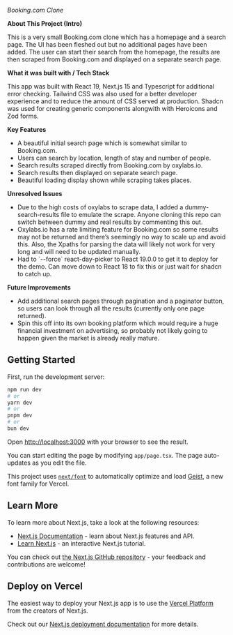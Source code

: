 *Booking.com Clone*

**About This Project (Intro)**

This is a very small Booking.com clone which has a homepage and a search page. The UI has been fleshed out but no additional pages have been added. The user can start their search from the homepage, the results are then scraped from Booking.com and displayed on a separate search page.

**What it was built with / Tech Stack**

This app was built with React 19, Next.js 15 and Typescript for additional error checking. Tailwind CSS was also used for a better developer experience and to reduce the amount of CSS served at production. Shadcn was used for creating generic components alongwith with Heroicons and Zod forms.

**Key Features**

-   A beautiful initial search page which is somewhat similar to Booking.com.
-   Users can search by location, length of stay and number of people.
-   Search results scraped directly from Booking.com by oxylabs.io.
-   Search results then displayed on separate search page.
-   Beautiful loading display shown while scraping takes places.

**Unresolved Issues**

-   Due to the high costs of oxylabs to scrape data, I added a dummy-search-results file to emulate the scrape. Anyone cloning this repo can switch between dummy and real results by commenting this out.
-   Oxylabs.io has a rate limiting feature for Booking.com so some results may not be returned and there’s seemingly no way to scale up and avoid this. Also, the Xpaths for parsing the data will likely not work for very long and will need to be updated manually.
-   Had to \`--force\` react-day-picker to React 19.0.0 to get it to deploy for the demo. Can move down to React 18 to fix this or just wait for shadcn to catch up.

**Future Improvements**

-   Add additional search pages through pagination and a paginator button, so users can look through all the results (currently only one page returned).
-   Spin this off into its own booking platform which would require a huge financial investment on advertising, so probably not likely going to happen given the market is already really mature.


## Getting Started

First, run the development server:

```bash
npm run dev
# or
yarn dev
# or
pnpm dev
# or
bun dev
```

Open [http://localhost:3000](http://localhost:3000) with your browser to see the result.

You can start editing the page by modifying `app/page.tsx`. The page auto-updates as you edit the file.

This project uses [`next/font`](https://nextjs.org/docs/app/building-your-application/optimizing/fonts) to automatically optimize and load [Geist](https://vercel.com/font), a new font family for Vercel.

## Learn More

To learn more about Next.js, take a look at the following resources:

- [Next.js Documentation](https://nextjs.org/docs) - learn about Next.js features and API.
- [Learn Next.js](https://nextjs.org/learn) - an interactive Next.js tutorial.

You can check out [the Next.js GitHub repository](https://github.com/vercel/next.js) - your feedback and contributions are welcome!

## Deploy on Vercel

The easiest way to deploy your Next.js app is to use the [Vercel Platform](https://vercel.com/new?utm_medium=default-template&filter=next.js&utm_source=create-next-app&utm_campaign=create-next-app-readme) from the creators of Next.js.

Check out our [Next.js deployment documentation](https://nextjs.org/docs/app/building-your-application/deploying) for more details.
